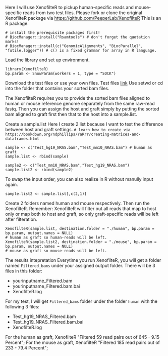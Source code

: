 Here I will use XenofilteR to pickup human-specific reads and mouse-specific reads from two test files.
Please fork or clone the original XenofilteR package via https://github.com/PeeperLab/XenofilteR
This is an R package.
```
# install the prerequisite packages first!
# BiocManager::install("Rsamtools") # don't forget the quotation marks!
# BiocManager::install(c("GenomicAlignments", "BiocParallel", "futile.logger")) # c() is a fixed grammar for array in R language.
```
Load the library and set up environment.
```
library(XenofilteR)
bp.param <- SnowParam(workers = 1, type = "SOCK")
```

Download the test files or use your own files. Test files [link](https://github.com/PeeperLab/XenofilteR/tree/master/inst/extdata)
Use setwd or cd into the folder that contains your sorted bam files.

The XenofilteR requires you to provide the sorted bam files aligned to human or mouse reference genome separately from the same raw-read fastq.
Then you can assign the host and graft simply by putting the sorted bam aligned to graft first then that to the host into a sample.list.

Create a sample.list 
Here I create 2 list because I want to test the difference between host and graft settings.
`# learn how to create via https://bookdown.org/ndphillips/YaRrr/creating-matrices-and-dataframes.html`
```
sample <- c("Test_hg19_NRAS.bam","Test_mm10_NRAS.bam") # human as graft
sample.list <- rbind(sample)

sample2 <- c("Test_mm10_NRAS.bam","Test_hg19_NRAS.bam")
sample.list2 <- rbind(sample2)
```
To swap the input order, you can also realize in R without manully input again.

`sample.list2 <- sample.list[,c(2,1)]`

Create 2 folders named human and mouse respectively. Then run the XenofilteR. Remember:
XenofilteR will filter out all reads that map to host only or map both to host and graft, so only graft-specific reads will be left after filteration.

```
XenofilteR(sample.list, destination.folder = "./human", bp.param = bp.param, output.names = NULL) 
# human as graft so human-reads will be left.
XenofilteR(sample.list2, destination.folder = "./mouse", bp.param = bp.param, output.names = NULL) 
# mouse as graft so mouse-reads will be left.
```
The results intepretation
Everytime you run XenofilteR, you will get a folder named `Filtered_bams` under your assigned output folder.
There will be 3 files in this folder: 
- yourinputname_Filtered.bam
- yourinputname_Filtered.bam.bai
- XenofilteR.log

For my test, I will get `Filtered_bams` folder under the folder `human` with the following 3 files:
- Test_hg19_NRAS_Filtered.bam
- Test_hg19_NRAS_Filtered.bam.bai
- XenofilteR.log

For the human as graft, XenofilteR "Filtered 59 read pairs out of 645  -  9.15 Percent";
For the mouse as graft, XenofilteR "Filtered 185 read pairs out of 233  -  79.4 Percent";
